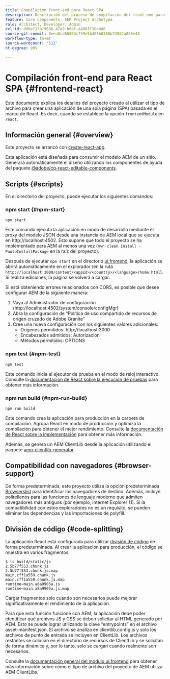 ```yaml
---
title: Compilación front-end para React SPA
description: Descripción del proceso de compilación del front-end para proyectos de SPA basados en React
feature: Core Components, AEM Project Archetype
role: Architect, Developer, Admin
exl-id: dd8ef13a-9686-47a9-b6af-e486ff10c4d8
source-git-commit: 0eea0cd65063c739e5b405b0380b73962a858e48
workflow-type: tm+mt
source-wordcount: '512'
ht-degree: 99%

---
```


# Compilación front-end para React SPA {#frontend-react}

Este documento explica los detalles del proyecto creado al utilizar el tipo de archivo para crear una aplicación de una sola página (SPA) basada en el marco de React. Es decir, cuando se establece la opción `frontendModule` en `react`.

## Información general {#overview}

Este proyecto se arrancó con [create-react-app](https://github.com/facebook/create-react-app).

Esta aplicación está diseñada para consumir el modelo AEM de un sitio. Generará automáticamente el diseño utilizando los componentes de ayuda del paquete [@adobe/cq-react-editable-components](https://www.npmjs.com/package/@adobe/aem-react-editable-components).

## Scripts {#scripts}

En el directorio del proyecto, puede ejecutar los siguientes comandos:

### npm start {#npm-start}

```shell
npm start
```

Este comando ejecuta la aplicación en modo de desarrollo mediante el proxy del modelo JSON desde una instancia de AEM local que se ejecuta en http://localhost:4502. Esto supone que todo el proyecto se ha implementado para AEM al menos una vez (`mvn clean install -PautoInstallPackage` en la raíz del proyecto).

Después de ejecutar `npm start` en el directorio [ui.frontend](uifrontend.md), la aplicación se abrirá automáticamente en el explorador (en la ruta `http://localhost:3000/content/<appId>/<country>/<language>/home.html`). Si realiza ediciones, la página se volverá a cargar.

Si está obteniendo errores relacionados con CORS, es posible que desee configurar AEM de la siguiente manera:

1. Vaya al Administrador de configuración (http://localhost:4502/system/console/configMgr)
1. Abra la configuración de “Política de uso compartido de recursos de origen cruzado de Adobe Granite”
1. Cree una nueva configuración con los siguientes valores adicionales:
   * Orígenes permitidos: http://localhost:3000
   * Encabezados admitidos: Autorización
   * Métodos permitidos: OPTIONS

### npm test {#npm-test}

```shell
npm test
```

Este comando inicia el ejecutor de prueba en el modo de reloj interactivo. Consulte la [documentación de React sobre la ejecución de pruebas](https://facebook.github.io/create-react-app/docs/running-tests) para obtener más información.

### npm run build {#npm-run-build}

```shell
npm run build
```

Este comando crea la aplicación para producción en la carpeta de compilación. Agrupa React en modo de producción y optimiza la compilación para obtener el mejor rendimiento. Consulte la [documentación de React sobre la implementación](https://facebook.github.io/create-react-app/docs/deployment) para obtener más información.

Además, se genera un AEM ClientLib desde la aplicación utilizando el paquete [aem-clientlib-generator](https://github.com/wcm-io-frontend/aem-clientlib-generator).

## Compatibilidad con navegadores {#browser-support}

De forma predeterminada, este proyecto utiliza la opción predeterminada [Browserslist](https://github.com/browserslist/browserslist) para identificar los navegadores de destino. Además, incluye polirellenos para las funciones de lenguaje moderno que admiten navegadores más antiguos (por ejemplo, Internet Explorer 11). Si la compatibilidad con estos exploradores no es un requisito, se pueden eliminar las dependencias y las importaciones de polyfill.

## División de código {#code-splitting}

La aplicación React está configurada para utilizar [división de código](https://webpack.js.org/guides/code-splitting) de forma predeterminada. Al crear la aplicación para producción, el código se muestra en varios fragmentos:

```shell
$ ls build/static/js
2.5b77f553.chunk.js
2.5b77f553.chunk.js.map
main.cff1a559.chunk.js
main.cff1a559.chunk.js.map
runtime~main.a8a9905a.js
runtime~main.a8a9905a.js.map
```

Cargar fragmentos solo cuando son necesarios puede mejorar significativamente el rendimiento de la aplicación.

Para que esta función funcione con AEM, la aplicación debe poder identificar qué archivos JS y CSS se deben solicitar al HTML generado por AEM. Esto se puede lograr utilizando la clave “entrypoints” en el archivo asset-manifest.json. El archivo se analiza en clientlib.config.js y solo los archivos de punto de entrada se incluyen en ClientLib. Los archivos restantes se colocan en el directorio de recursos de ClientLib y se solicitan de forma dinámica y, por lo tanto, solo se cargan cuando realmente son necesarios.

Consulte la [documentación general del módulo ui.frontend](uifrontend.md#clientlibs) para obtener más información sobre cómo el tipo de archivo del proyecto de AEM utiliza AEM ClientLibs.
